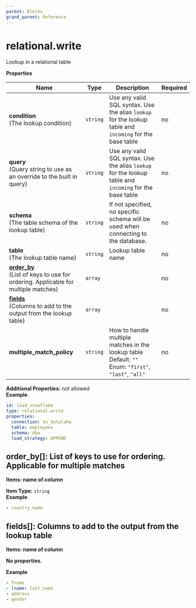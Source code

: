 ```yaml
---
parent: Blocks
grand_parent: Reference
---
```


# relational\.write

Lookup in a relational table


**Properties**

|Name|Type|Description|Required|
|----|----|-----------|--------|
|**condition**<br/>(The lookup condition)|`string`|Use any valid SQL syntax. Use the alias `lookup` for the lookup table and `incoming` for the base table<br/>|no|
|**query**<br/>(Query string to use as an override to the built in query)|`string`|Use any valid SQL syntax. Use the alias `lookup` for the lookup table and `incoming` for the base table<br/>|no|
|**schema**<br/>(The table schema of the lookup table)|`string`|If not specified, no specific schema will be used when connecting to the database.<br/>|no|
|**table**<br/>(The lookup table name)|`string`|Lookup table name<br/>|no|
|[**order\_by**](#order_by)<br/>(List of keys to use for ordering\. Applicable for multiple matches)|`array`||no|
|[**fields**](#fields)<br/>(Columns to add to the output from the lookup table)|`array`||no|
|**multiple\_match\_policy**|`string`|How to handle multiple matches in the lookup table<br/>Default: `""`<br/>Enum: `"first"`, `"last"`, `"all"`<br/>|no|

**Additional Properties:** not allowed  
**Example**

```yaml
id: load_snowflake
type: relational.write
properties:
  connection: eu_datalake
  table: employees
  schema: dbo
  load_strategy: APPEND

```

<a name="order_by"></a>
## order\_by\[\]: List of keys to use for ordering\. Applicable for multiple matches

**Items: name of column**

**Item Type:** `string`  
**Example**

```yaml
- country_name

```

<a name="fields"></a>
## fields\[\]: Columns to add to the output from the lookup table

**Items: name of column**

**No properties.**

**Example**

```yaml
- fname
- lname: last_name
- address
- gender

```


